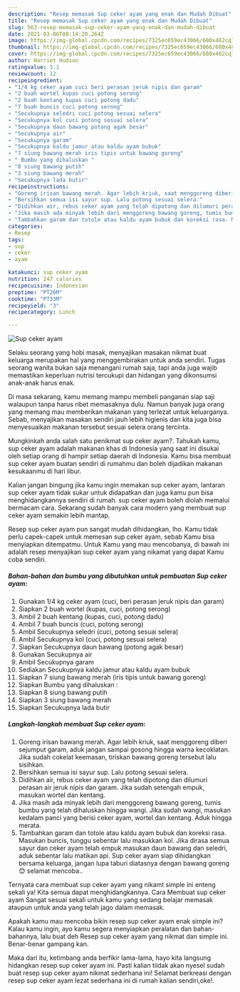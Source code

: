 ```yaml
---
description: "Resep memasak Sup ceker ayam yang enak dan Mudah Dibuat"
title: "Resep memasak Sup ceker ayam yang enak dan Mudah Dibuat"
slug: 563-resep-memasak-sup-ceker-ayam-yang-enak-dan-mudah-dibuat
date: 2021-03-06T08:14:20.264Z
image: https://img-global.cpcdn.com/recipes/7325ec659ec43066/680x482cq70/sup-ceker-ayam-foto-resep-utama.jpg
thumbnail: https://img-global.cpcdn.com/recipes/7325ec659ec43066/680x482cq70/sup-ceker-ayam-foto-resep-utama.jpg
cover: https://img-global.cpcdn.com/recipes/7325ec659ec43066/680x482cq70/sup-ceker-ayam-foto-resep-utama.jpg
author: Harriet Hudson
ratingvalue: 3.1
reviewcount: 12
recipeingredient:
- "1/4 kg ceker ayam cuci beri perasan jeruk nipis dan garam"
- "2 buah wortel kupas cuci potong serong"
- "2 buah kentang kupas cuci potong dadu"
- "7 buah buncis cuci potong serong"
- "Secukupnya seledri cuci potong sesuai selera"
- "Secukupnya kol cuci potong sesuai selera"
- "Secukupnya daun bawang potong agak besar"
- "Secukupnya air"
- "Secukupnya garam"
- "Secukupnya kaldu jamur atau kaldu ayam bubuk"
- "7 siung bawang merah iris tipis untuk bawang goreng"
- " Bumbu yang dihaluskan "
- "8 siung bawang putih"
- "3 siung bawang merah"
- "Secukupnya lada butir"
recipeinstructions:
- "Goreng irisan bawang merah. Agar lebih kriuk, saat menggoreng diberi sejumput garam, aduk jangan sampai gosong hingga warna kecoklatan. Jika sudah cokelat keemasan, tiriskan bawang goreng tersebut lalu sisihkan."
- "Bersihkan semua isi sayur sup. Lalu potong sesuai selera."
- "Didihkan air, rebus ceker ayam yang telah dipotong dan dilumuri perasan air jeruk nipis dan garam. Jika sudah setengah empuk, masukan wortel dan kentang."
- "Jika masih ada minyak lebih dari menggoreng bawang goreng, tumis bumbu yang telah dihaluskan hingga wangi. Jika sudah wangi, masukan kedalam panci yang berisi ceker ayam, wortel dan kentang. Aduk hingga merata."
- "Tambahkan garam dan totole atau kaldu ayam bubuk dan koreksi rasa. Masukan buncis, tunggu sebentar lalu masukkan kol. Jika dirasa semua sayur dan ceker ayam telah empuk masukan daun bawang dan seledri, aduk sebentar lalu matikan api. Sup ceker ayam siap dihidangkan bersama keluarga, jangan lupa taburi diatasnya dengan bawang goreng 😊 selamat mencoba.."
categories:
- Resep
tags:
- sup
- ceker
- ayam

katakunci: sup ceker ayam 
nutrition: 247 calories
recipecuisine: Indonesian
preptime: "PT26M"
cooktime: "PT33M"
recipeyield: "3"
recipecategory: Lunch

---
```



![Sup ceker ayam](https://img-global.cpcdn.com/recipes/7325ec659ec43066/680x482cq70/sup-ceker-ayam-foto-resep-utama.jpg)

Selaku seorang yang hobi masak, menyajikan masakan nikmat buat keluarga merupakan hal yang menggembirakan untuk anda sendiri. Tugas seorang  wanita bukan saja menangani rumah saja, tapi anda juga wajib memastikan keperluan nutrisi tercukupi dan hidangan yang dikonsumsi anak-anak harus enak.

Di masa  sekarang, kamu memang mampu membeli panganan siap saji walaupun tanpa harus ribet memasaknya dulu. Namun banyak juga orang yang memang mau memberikan makanan yang terlezat untuk keluarganya. Sebab, menyajikan masakan sendiri jauh lebih higienis dan kita juga bisa menyesuaikan makanan tersebut sesuai selera orang tercinta. 



Mungkinkah anda salah satu penikmat sup ceker ayam?. Tahukah kamu, sup ceker ayam adalah makanan khas di Indonesia yang saat ini disukai oleh setiap orang di hampir setiap daerah di Indonesia. Kamu bisa membuat sup ceker ayam buatan sendiri di rumahmu dan boleh dijadikan makanan kesukaanmu di hari libur.

Kalian jangan bingung jika kamu ingin memakan sup ceker ayam, lantaran sup ceker ayam tidak sukar untuk didapatkan dan juga kamu pun bisa menghidangkannya sendiri di rumah. sup ceker ayam boleh diolah memalui bermacam cara. Sekarang sudah banyak cara modern yang membuat sup ceker ayam semakin lebih mantap.

Resep sup ceker ayam pun sangat mudah dihidangkan, lho. Kamu tidak perlu capek-capek untuk memesan sup ceker ayam, sebab Kamu bisa menyiapkan ditempatmu. Untuk Kamu yang mau mencobanya, di bawah ini adalah resep menyajikan sup ceker ayam yang nikamat yang dapat Kamu coba sendiri.

<!--inarticleads1-->

##### Bahan-bahan dan bumbu yang dibutuhkan untuk pembuatan Sup ceker ayam:

1. Gunakan 1/4 kg ceker ayam (cuci, beri perasan jeruk nipis dan garam)
1. Siapkan 2 buah wortel (kupas, cuci, potong serong)
1. Ambil 2 buah kentang (kupas, cuci, potong dadu)
1. Ambil 7 buah buncis (cuci, potong serong)
1. Ambil Secukupnya seledri (cuci, potong sesuai selera)
1. Ambil Secukupnya kol (cuci, potong sesuai selera)
1. Siapkan Secukupnya daun bawang (potong agak besar)
1. Gunakan Secukupnya air
1. Ambil Secukupnya garam
1. Sediakan Secukupnya kaldu jamur atau kaldu ayam bubuk
1. Siapkan 7 siung bawang merah (iris tipis untuk bawang goreng)
1. Siapkan  Bumbu yang dihaluskan :
1. Siapkan 8 siung bawang putih
1. Siapkan 3 siung bawang merah
1. Siapkan Secukupnya lada butir




<!--inarticleads2-->

##### Langkah-langkah membuat Sup ceker ayam:

1. Goreng irisan bawang merah. Agar lebih kriuk, saat menggoreng diberi sejumput garam, aduk jangan sampai gosong hingga warna kecoklatan. Jika sudah cokelat keemasan, tiriskan bawang goreng tersebut lalu sisihkan.
1. Bersihkan semua isi sayur sup. Lalu potong sesuai selera.
1. Didihkan air, rebus ceker ayam yang telah dipotong dan dilumuri perasan air jeruk nipis dan garam. Jika sudah setengah empuk, masukan wortel dan kentang.
1. Jika masih ada minyak lebih dari menggoreng bawang goreng, tumis bumbu yang telah dihaluskan hingga wangi. Jika sudah wangi, masukan kedalam panci yang berisi ceker ayam, wortel dan kentang. Aduk hingga merata.
1. Tambahkan garam dan totole atau kaldu ayam bubuk dan koreksi rasa. Masukan buncis, tunggu sebentar lalu masukkan kol. Jika dirasa semua sayur dan ceker ayam telah empuk masukan daun bawang dan seledri, aduk sebentar lalu matikan api. Sup ceker ayam siap dihidangkan bersama keluarga, jangan lupa taburi diatasnya dengan bawang goreng 😊 selamat mencoba..




Ternyata cara membuat sup ceker ayam yang nikamt simple ini enteng sekali ya! Kita semua dapat menghidangkannya. Cara Membuat sup ceker ayam Sangat sesuai sekali untuk kamu yang sedang belajar memasak ataupun untuk anda yang telah jago dalam memasak.

Apakah kamu mau mencoba bikin resep sup ceker ayam enak simple ini? Kalau kamu ingin, ayo kamu segera menyiapkan peralatan dan bahan-bahannya, lalu buat deh Resep sup ceker ayam yang nikmat dan simple ini. Benar-benar gampang kan. 

Maka dari itu, ketimbang anda berfikir lama-lama, hayo kita langsung hidangkan resep sup ceker ayam ini. Pasti kalian tiidak akan nyesel sudah buat resep sup ceker ayam nikmat sederhana ini! Selamat berkreasi dengan resep sup ceker ayam lezat sederhana ini di rumah kalian sendiri,oke!.

